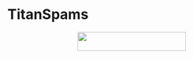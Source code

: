 # TitanSpams
 <p align="center"><a href="https://heroku.com/deploy?template=https://github.com/CoderXVenom/SPAM"> <img src="https://img.shields.io/badge/Deploy%20On%20Heroku-black?style=for-the-badge&logo=heroku" width="220" height="38.45"/></a></p> 
